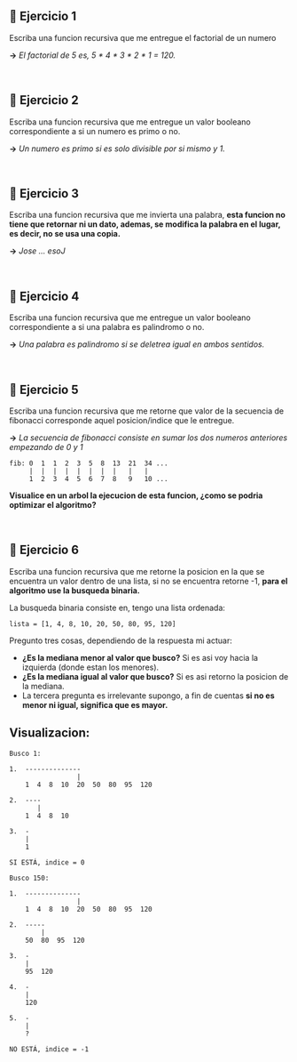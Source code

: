 
## 🥑 **Ejercicio 1**

Escriba una funcion recursiva que me entregue el factorial de un numero

**->** _El factorial de 5 es, 5 * 4 * 3 * 2 * 1 = 120._

<br/>

## 🥑 **Ejercicio 2**

Escriba una funcion recursiva que me entregue un valor booleano correspondiente a si un numero es primo o no.

**->** _Un numero es primo si es solo divisible por si mismo y 1._

<br/>

## 🥑 **Ejercicio 3**

Escriba una funcion recursiva que me invierta una palabra, **esta funcion no tiene que retornar ni un dato, ademas, se modifica la palabra en el lugar, es decir, no se usa una copia.**

**->** _Jose ... esoJ_

<br/>

## 🥑 **Ejercicio 4**

Escriba una funcion recursiva que me entregue un valor booleano correspondiente a si una palabra es palindromo o no. 

**->** _Una palabra es palindromo si se deletrea igual en ambos sentidos._

<br/>

## 🥑 **Ejercicio 5**

Escriba una funcion recursiva que me retorne que valor de la secuencia de fibonacci corresponde aquel posicion/indice que le entregue.

**->** _La secuencia de fibonacci consiste en sumar los dos numeros anteriores empezando de 0 y 1_ 

```
fib: 0  1  1  2  3  5  8  13  21  34 ...
     |  |  |  |  |  |  |  |   |   |
     1  2  3  4  5  6  7  8   9   10 ...
```

**Visualice en un arbol la ejecucion de esta funcion, ¿como se podria optimizar el algoritmo?**
          
<br/>

## 🥑 **Ejercicio 6**

Escriba una funcion recursiva que me retorne la posicion en la que se encuentra un valor dentro de una lista, si no se encuentra retorne -1, **para el algoritmo use la busqueda binaria.**

La busqueda binaria consiste en, tengo una lista ordenada:

```
lista = [1, 4, 8, 10, 20, 50, 80, 95, 120]
```

Pregunto tres cosas, dependiendo de la respuesta mi actuar:
* **¿Es la mediana menor al valor que busco?** Si es asi voy hacia la izquierda (donde estan los menores).
* **¿Es la mediana igual al valor que busco?** Si es asi retorno la posicion de la mediana.  
* La tercera pregunta es irrelevante supongo, a fin de cuentas **si no es menor ni igual, significa que es mayor.**

## Visualizacion:

```
Busco 1:
    
1.  --------------
                 |
    1  4  8  10  20  50  80  95  120

2.  ----
       |
    1  4  8  10

3.  -
    |
    1

SI ESTÁ, indice = 0

Busco 150:

1.  --------------
                 |
    1  4  8  10  20  50  80  95  120   

2.  -----
        |
    50  80  95  120

3.  -
    |    
    95  120

4.  -
    |    
    120

5.  -
    |
    ?

NO ESTÁ, indice = -1
```

